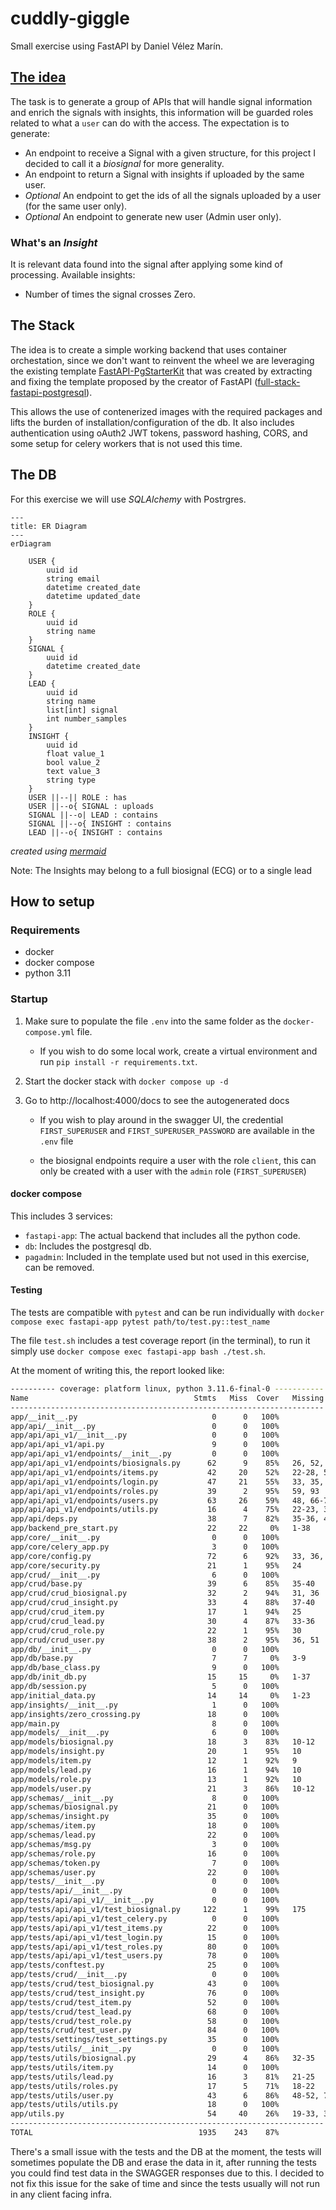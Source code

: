 # cuddly-giggle

Small exercise using FastAPI by Daniel Vélez Marín.

## [The idea](https://github.com/idoven/backend-challenge)

The task is to generate a group of APIs that will handle signal information and enrich the signals with insights, this information will be guarded roles related to what a `user` can do with the access.
The expectation is to generate:

* An endpoint to receive a Signal with a given structure, for this project I decided to call it a _biosignal_ for more generality.
* An endpoint to return a Signal with insights if uploaded by the same user.
* _Optional_ An endpoint to get the ids of all the signals uploaded by a user (for the same user only).
* _Optional_ An endpoint to generate new user (Admin user only).

### What's an _Insight_

It is relevant data found into the signal after applying some kind of processing.
Available insights:

* Number of times the signal crosses Zero.

## The Stack
The idea is to create a simple working backend that uses container orchestation, since we don't want to reinvent the wheel we are leveraging the existing template [FastAPI-PgStarterKit](https://github.com/bibektimilsina000/FastAPI-PgStarterKit) that was created by extracting and fixing the template proposed by the creator of FastAPI ([full-stack-fastapi-postgresql](https://github.com/tiangolo/full-stack-fastapi-postgresql)).

This allows the use of contenerized images with the required packages and lifts the burden of installation/configuration of the db. It also includes authentication using oAuth2 JWT tokens, password hashing, CORS, and some setup for celery workers that is not used this time.

## The DB
For this exercise we will use _SQLAlchemy_ with Postrgres.
```mermaid
---
title: ER Diagram
---
erDiagram

    USER {
        uuid id
        string email
        datetime created_date
        datetime updated_date
    }
    ROLE {
        uuid id
        string name
    }
    SIGNAL {
        uuid id
        datetime created_date
    }
    LEAD {
        uuid id
        string name
        list[int] signal
        int number_samples
    }
    INSIGHT {
        uuid id
        float value_1
        bool value_2
        text value_3
        string type
    }
    USER ||--|| ROLE : has
    USER ||--o{ SIGNAL : uploads
    SIGNAL ||--o| LEAD : contains
    SIGNAL ||--o{ INSIGHT : contains
    LEAD ||--o{ INSIGHT : contains
```

_created using [mermaid](https://mermaid.js.org/)_

Note: The Insights may belong to a full biosignal (ECG) or to a single lead

## How to setup

### Requirements

* docker
* docker compose
* python 3.11

### Startup

1. Make sure to populate the file `.env` into the same folder as the `docker-compose.yml` file.

    * If you wish to do some local work, create a virtual environment and run `pip install -r requirements.txt`.

2. Start the docker stack with `docker compose up -d`

3. Go to http://localhost:4000/docs to see the autogenerated docs

    * If you wish to play around in the swagger UI, the credential `FIRST_SUPERUSER` and `FIRST_SUPERUSER_PASSWORD` are available in the `.env` file

    * the biosignal endpoints require a user with the role `client`, this can only be created with a user with the `admin` role (`FIRST_SUPERUSER`)

#### docker compose

This includes 3 services:

* `fastapi-app`: The actual backend that includes all the python code.
* `db`: Includes the postgresql db.
* `pagadmin`: Included in the template used but not used in this exercise, can be removed.

#### Testing

The tests are compatible with `pytest` and can be run individually with `docker compose exec fastapi-app pytest path/to/test.py::test_name`

The file `test.sh` includes a test coverage report (in the terminal), to run it simply use `docker compose exec fastapi-app bash ./test.sh`.

At the moment of writing this, the report looked like:

```bash
---------- coverage: platform linux, python 3.11.6-final-0 -----------
Name                                     Stmts   Miss  Cover   Missing
----------------------------------------------------------------------
app/__init__.py                              0      0   100%
app/api/__init__.py                          0      0   100%
app/api/api_v1/__init__.py                   0      0   100%
app/api/api_v1/api.py                        9      0   100%
app/api/api_v1/endpoints/__init__.py         0      0   100%
app/api/api_v1/endpoints/biosignals.py      62      9    85%   26, 52, 73, 76, 78, 96, 101, 119, 124
app/api/api_v1/endpoints/items.py           42     20    52%   22-28, 56-62, 77, 79, 93-99
app/api/api_v1/endpoints/login.py           47     21    55%   33, 35, 58-69, 81-96
app/api/api_v1/endpoints/roles.py           39      2    95%   59, 93
app/api/api_v1/endpoints/users.py           63     26    59%   48, 66-75, 100-113, 127, 129, 146-153
app/api/api_v1/endpoints/utils.py           16      4    75%   22-23, 34-35
app/api/deps.py                             38      7    82%   35-36, 42, 50, 67-69
app/backend_pre_start.py                    22     22     0%   1-38
app/core/__init__.py                         0      0   100%
app/core/celery_app.py                       3      0   100%
app/core/config.py                          72      6    92%   33, 36, 46, 58, 67, 82
app/core/security.py                        21      1    95%   24
app/crud/__init__.py                         6      0   100%
app/crud/base.py                            39      6    85%   35-40
app/crud/crud_biosignal.py                  32      2    94%   31, 36
app/crud/crud_insight.py                    33      4    88%   37-40
app/crud/crud_item.py                       17      1    94%   25
app/crud/crud_lead.py                       30      4    87%   33-36
app/crud/crud_role.py                       22      1    95%   30
app/crud/crud_user.py                       38      2    95%   36, 51
app/db/__init__.py                           0      0   100%
app/db/base.py                               7      7     0%   3-9
app/db/base_class.py                         9      0   100%
app/db/init_db.py                           15     15     0%   1-37
app/db/session.py                            5      0   100%
app/initial_data.py                         14     14     0%   1-23
app/insights/__init__.py                     1      0   100%
app/insights/zero_crossing.py               18      0   100%
app/main.py                                  8      0   100%
app/models/__init__.py                       6      0   100%
app/models/biosignal.py                     18      3    83%   10-12
app/models/insight.py                       20      1    95%   10
app/models/item.py                          12      1    92%   9
app/models/lead.py                          16      1    94%   10
app/models/role.py                          13      1    92%   10
app/models/user.py                          21      3    86%   10-12
app/schemas/__init__.py                      8      0   100%
app/schemas/biosignal.py                    21      0   100%
app/schemas/insight.py                      35      0   100%
app/schemas/item.py                         18      0   100%
app/schemas/lead.py                         22      0   100%
app/schemas/msg.py                           3      0   100%
app/schemas/role.py                         16      0   100%
app/schemas/token.py                         7      0   100%
app/schemas/user.py                         22      0   100%
app/tests/__init__.py                        0      0   100%
app/tests/api/__init__.py                    0      0   100%
app/tests/api/api_v1/__init__.py             0      0   100%
app/tests/api/api_v1/test_biosignal.py     122      1    99%   175
app/tests/api/api_v1/test_celery.py          0      0   100%
app/tests/api/api_v1/test_items.py          22      0   100%
app/tests/api/api_v1/test_login.py          15      0   100%
app/tests/api/api_v1/test_roles.py          80      0   100%
app/tests/api/api_v1/test_users.py          78      0   100%
app/tests/conftest.py                       25      0   100%
app/tests/crud/__init__.py                   0      0   100%
app/tests/crud/test_biosignal.py            43      0   100%
app/tests/crud/test_insight.py              76      0   100%
app/tests/crud/test_item.py                 52      0   100%
app/tests/crud/test_lead.py                 68      0   100%
app/tests/crud/test_role.py                 58      0   100%
app/tests/crud/test_user.py                 84      0   100%
app/tests/settings/test_settings.py         35      0   100%
app/tests/utils/__init__.py                  0      0   100%
app/tests/utils/biosignal.py                29      4    86%   32-35
app/tests/utils/item.py                     14      0   100%
app/tests/utils/lead.py                     16      3    81%   21-25
app/tests/utils/roles.py                    17      5    71%   18-22
app/tests/utils/user.py                     43      6    86%   48-52, 71-75
app/tests/utils/utils.py                    18      0   100%
app/utils.py                                54     40    26%   19-33, 37-41, 50-56, 71-76, 91-100, 104-108
----------------------------------------------------------------------
TOTAL                                     1935    243    87%
```

There's a small issue with the tests and the DB at the moment, the tests will sometimes populate the DB and erase the data in it, after running the tests you could find test data in the SWAGGER responses due to this. I decided to not fix this issue for the sake of time and since the tests usually will not run in any client facing infra.

